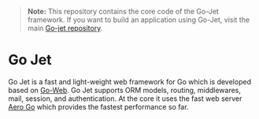 > **Note:** This repository contains the core code of the Go-Jet framework. If you want to build an application using Go-Jet, visit the main [Go-jet repository](https://github.com/shahind/go-jet).

# Go Jet
Go Jet is a fast and light-weight web framework for Go which is developed based on [Go-Web](https://github.com/RobyFerro/go-web-framework).
Go Jet supports ORM models, routing, middlewares, mail, session, and authentication.
At the core it uses the fast web server [Aero Go](https://github.com/aerogo/aero) which provides the fastest performance so far.
